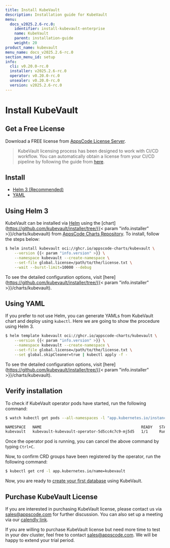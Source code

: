 ```yaml
---
title: Install KubeVault
description: Installation guide for KubeVault
menu:
  docs_v2025.2.6-rc.0:
    identifier: install-kubevault-enterprise
    name: KubeVault
    parent: installation-guide
    weight: 20
product_name: kubevault
menu_name: docs_v2025.2.6-rc.0
section_menu_id: setup
info:
  cli: v0.20.0-rc.0
  installer: v2025.2.6-rc.0
  operator: v0.20.0-rc.0
  unsealer: v0.20.0-rc.0
  version: v2025.2.6-rc.0
---
```


# Install KubeVault

## Get a Free License

Download a FREE license from [AppsCode License Server](https://appscode.com/issue-license?p=kubevault).

> KubeVault licensing process has been designed to work with CI/CD workflow. You can automatically obtain a license from your CI/CD pipeline by following the guide from [here](https://github.com/appscode/offline-license-server#offline-license-server).

## Install

<ul class="nav nav-tabs" id="installerTab" role="tablist">
  <li class="nav-item">
    <a class="nav-link active" id="helm3-tab" data-toggle="tab" href="#helm3" role="tab" aria-controls="helm3" aria-selected="true">Helm 3 (Recommended)</a>
  </li>
  <li class="nav-item">
    <a class="nav-link" id="script-tab" data-toggle="tab" href="#script" role="tab" aria-controls="script" aria-selected="false">YAML</a>
  </li>
</ul>
<div class="tab-content" id="installerTabContent">
  <div class="tab-pane fade show active" id="helm3" role="tabpanel" aria-labelledby="helm3-tab">

## Using Helm 3

KubeVault can be installed via [Helm](https://helm.sh/) using the [chart](https://github.com/kubevault/installer/tree/{{< param "info.installer" >}}/charts/kubevault) from [AppsCode Charts Repository](https://github.com/appscode/charts). To install, follow the steps below:

```bash
$ helm install kubevault oci://ghcr.io/appscode-charts/kubevault \
    --version {{< param "info.version" >}} \
    --namespace kubevault --create-namespace \
    --set-file global.license=/path/to/the/license.txt \
    --wait --burst-limit=10000 --debug
```

To see the detailed configuration options, visit [here](https://github.com/kubevault/installer/tree/{{< param "info.installer" >}}/charts/kubevault).

</div>
<div class="tab-pane fade" id="script" role="tabpanel" aria-labelledby="script-tab">

## Using YAML

If you prefer to not use Helm, you can generate YAMLs from KubeVault chart and deploy using `kubectl`. Here we are going to show the procedure using Helm 3.

```bash
$ helm template kubevault oci://ghcr.io/appscode-charts/kubevault \
    --version {{< param "info.version" >}} \
    --namespace kubevault --create-namespace \
    --set-file global.license=/path/to/the/license.txt \
    --set global.skipCleaner=true | kubectl apply -f -
```

To see the detailed configuration options, visit [here](https://github.com/kubevault/installer/tree/{{< param "info.installer" >}}/charts/kubevault).

</div>
</div>

## Verify installation

To check if KubeVault operator pods have started, run the following command:

```bash
$ watch kubectl get pods --all-namespaces -l "app.kubernetes.io/instance=kubevault"

NAMESPACE   NAME                                            READY   STATUS    RESTARTS   AGE
kubevault   kubevault-kubevault-operator-5d5cc4c7c9-mj5d5   1/1     Running   0          2m18s
```

Once the operator pod is running, you can cancel the above command by typing `Ctrl+C`.

Now, to confirm CRD groups have been registered by the operator, run the following command:

```bash
$ kubectl get crd -l app.kubernetes.io/name=kubevault
```

Now, you are ready to [create your first database](/docs/v2025.2.6-rc.0/guides/README) using KubeVault.

## Purchase KubeVault License

If you are interested in purchasing KubeVault license, please contact us via sales@appscode.com for further discussion. You can also set up a meeting via our [calendly link](https://calendly.com/appscode/30min).

If you are willing to purchase KubeVault license but need more time to test in your dev cluster, feel free to contact sales@appscode.com. We will be happy to extend your trial period.
